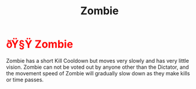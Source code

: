 ﻿---
lang: en-US
title: Zombie
prev: YinYanger
next: Arrogance
---
# <font color=red>ðŸ§Ÿ <b>Zombie</b></font> <Badge text="Killing" type="tip" vertical="middle"/>

Zombie has a short Kill Cooldown but moves very slowly and has very little vision. Zombie can not be voted out by anyone other than the Dictator, and the movement speed of Zombie will gradually slow down as they make kills or time passes.<br>
